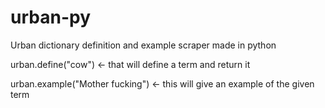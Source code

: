 # urban-py
Urban dictionary definition and example scraper made in python


urban.define("cow") <- that will define a term and return it

urban.example("Mother fucking") <- this will give an example of the given term
